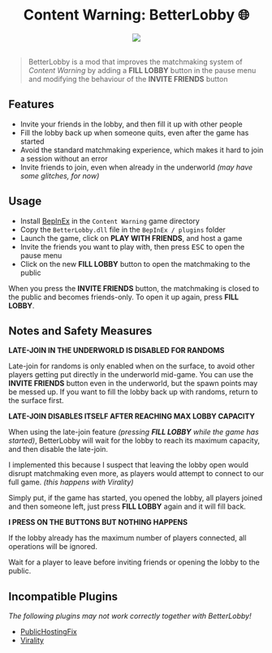 <h1 align="center">Content Warning: BetterLobby 🌐</h1>

<div align="center">
  <img src="https://img.shields.io/badge/license-MIT-blue.svg"/>
</div>

<br>

> BetterLobby is a mod that improves the matchmaking system of _Content Warning_ by adding
> a __FILL LOBBY__ button in the pause menu and modifying the behaviour of the
> __INVITE FRIENDS__ button

## Features

- Invite your friends in the lobby, and then fill it up with other people
- Fill the lobby back up when someone quits, even after the game has started
- Avoid the standard matchmaking experience, which makes it hard to join a session
without an error
- Invite friends to join, even when already in the underworld _(may have some glitches, for now)_

## Usage

- Install [BepInEx](https://docs.bepinex.dev/articles/user_guide/installation/index.html) in
the `Content Warning` game directory
- Copy the `BetterLobby.dll` file in the `BepInEx / plugins` folder
- Launch the game, click on __PLAY WITH FRIENDS__, and host a game
- Invite the friends you want to play with, then press <kbd>ESC</kbd> to open the pause menu
- Click on the new __FILL LOBBY__ button to open the matchmaking to the public

When you press the __INVITE FRIENDS__ button, the matchmaking is closed to the public and
becomes friends-only. To open it up again, press __FILL LOBBY__.

## Notes and Safety Measures

__LATE-JOIN IN THE UNDERWORLD IS DISABLED FOR RANDOMS__

Late-join for randoms is only enabled when on the surface, to avoid other players getting put
directly in the underworld mid-game.
You can use the __INVITE FRIENDS__ button even in the underworld, but the spawn points
may be messed up.
If you want to fill the lobby back up with randoms, return to the surface first. 

__LATE-JOIN DISABLES ITSELF AFTER REACHING MAX LOBBY CAPACITY__

When using the late-join feature _(pressing __FILL LOBBY__ while the game has started)_,
BetterLobby will wait for the lobby to reach its maximum capacity, and then disable the
late-join.

I implemented this because I suspect that leaving the lobby open would disrupt matchmaking
even more, as players would attempt to connect to our full game. _(this happens with Virality)_

Simply put, if the game has started, you opened the lobby, all players joined and then
someone left, just press __FILL LOBBY__ again and it will fill back.

__I PRESS ON THE BUTTONS BUT NOTHING HAPPENS__

If the lobby already has the maximum number of players connected, all operations will
be ignored.

Wait for a player to leave before inviting friends or opening the lobby to the public.

## Incompatible Plugins

_The following plugins may not work correctly together with BetterLobby!_

- [PublicHostingFix](https://thunderstore.io/c/content-warning/p/lazypatching/PublicHostingFix)
- [Virality](https://thunderstore.io/c/content-warning/p/MaxWasUnavailable/Virality)
